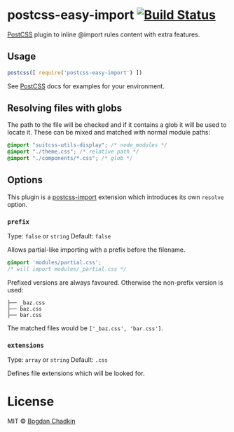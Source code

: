 # postcss-easy-import [![Build Status][ci-img]][ci]

[PostCSS] plugin to inline @import rules content with extra features.

[postcss-import]: https://github.com/postcss/postcss-import
[PostCSS]: https://github.com/postcss/postcss
[ci-img]: https://travis-ci.org/TrySound/postcss-easy-import.svg
[ci]: https://travis-ci.org/TrySound/postcss-easy-import

## Usage

```js
postcss([ require('postcss-easy-import') ])
```

See [PostCSS] docs for examples for your environment.

## Resolving files with globs

The path to the file will be checked and if it contains a glob it will be used
to locate it. These can be mixed and matched with normal module paths:

```css
@import "suitcss-utils-display"; /* node_modules */
@import "./theme.css"; /* relative path */
@import "./components/*.css"; /* glob */
```

## Options

This plugin is a [postcss-import] extension which introduces its own `resolve` option.

### `prefix`

Type: `false` or `string`
Default: `false`

Allows partial-like importing with a prefix before the filename.

```css
@import 'modules/partial.css';
/* will import modules/_partial.css */
```

Prefixed versions are always favoured. Otherwise the non-prefix version is used:

```
├── _baz.css
├── baz.css
├── bar.css
```

The matched files would be `['_baz.css', 'bar.css']`.

### `extensions`

Type: `array` or `string`
Default: `.css`

Defines file extensions which will be looked for.

# License

MIT © [Bogdan Chadkin](mailto:trysound@yandex.ru)
